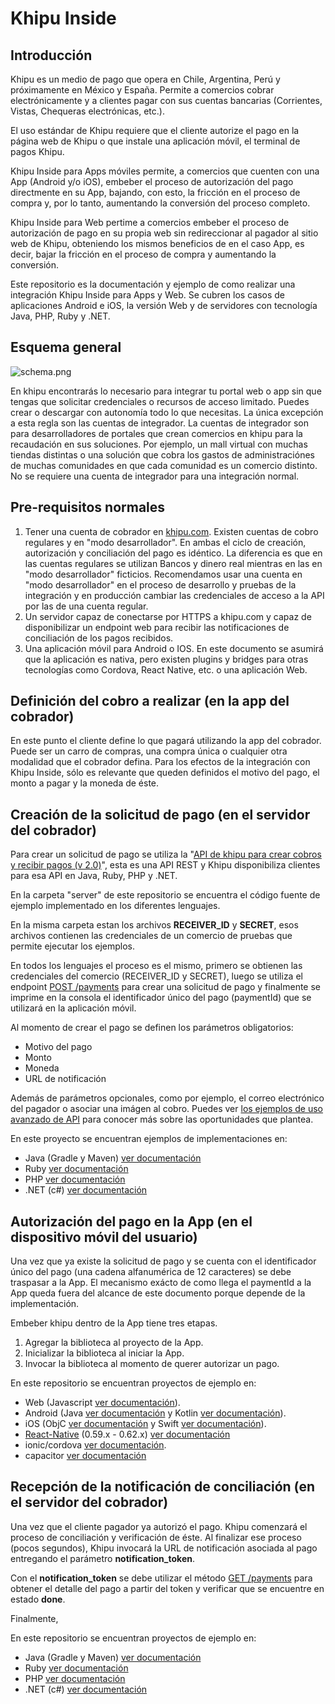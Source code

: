 # Khipu Inside

## Introducción

Khipu es un medio de pago que opera en Chile, Argentina, Perú y próximamente en México y España. Permite a comercios cobrar electrónicamente y a clientes pagar con sus cuentas bancarias (Corrientes, Vistas, Chequeras electrónicas, etc.).

El uso estándar de Khipu requiere que el cliente autorize el pago en la página web de Khipu o que instale una aplicación móvil, el terminal de pagos Khipu.

Khipu Inside para Apps móviles permite, a comercios que cuenten con una App (Android y/o iOS), embeber el proceso de autorización del pago directmente en su App, bajando, con esto, la fricción en el proceso de compra y, por lo tanto, aumentando la conversión del proceso completo.

Khipu Inside para Web pertime a comercios embeber el proceso de autorización de pago en su propia web sin redireccionar al pagador al sitio web de Khipu, obteniendo los mismos beneficios de en el caso App, es decir, bajar la fricción en el proceso de compra y aumentando la conversión.

Este repositorio es la documentación y ejemplo de como realizar una integración Khipu Inside para Apps y Web. Se cubren los casos de aplicaciones Android e iOS, la versión Web y de servidores con tecnología Java, PHP, Ruby y .NET.

## Esquema general

![schema.png](schema.png)

En khipu encontrarás lo necesario para integrar tu portal web o app sin que tengas que solicitar credenciales o recursos de acceso limitado. Puedes crear o descargar con autonomía todo lo que necesitas. La única excepción a esta regla son las cuentas de integrador. La cuentas de integrador son para desarrolladores de portales que crean comercios en khipu para la recaudación en sus soluciones. Por ejemplo, un mall virtual con muchas tiendas distintas o una solución que cobra los gastos de administraciónes de muchas comunidades en que cada comunidad es un comercio distinto. No se requiere una cuenta de integrador para una integración normal.

## Pre-requisitos normales

1. Tener una cuenta de cobrador en [khipu.com](https://khipu.com). Existen cuentas de cobro regulares y en "modo desarrollador". En ambas el ciclo de creación, autorización y conciliación del pago es idéntico. La diferencia es que en las cuentas regulares se utilizan Bancos y dinero real mientras en las en "modo desarrollador" ficticios. Recomendamos usar una cuenta en "modo desarrollador" en el proceso de desarrollo y pruebas de la integración y en producción cambiar las credenciales de acceso a la API por las de una cuenta regular.
2. Un servidor capaz de conectarse por HTTPS a khipu.com y capaz de disponibilizar un endpoint web para recibir las notificaciones de conciliación de los pagos recibidos.
3. Una aplicación móvil para Android o IOS. En este documento se asumirá que la aplicación es nativa, pero existen plugins y bridges para otras tecnologías como Cordova, React Native, etc. o una aplicación Web.


## Definición del cobro a realizar (en la app del cobrador)

En este punto el cliente define lo que pagará utilizando la app del cobrador. Puede ser un carro de compras, una compra única o cualquier otra modalidad que el cobrador defina. Para los efectos de la integración con Khipu Inside, sólo es relevante que queden definidos el motivo del pago, el monto a pagar y la moneda de éste.

## Creación de la solicitud de pago (en el servidor del cobrador)

Para crear un solicitud de pago se utiliza la "[API de khipu para crear cobros y recibir pagos (v 2.0)](https://khipu.com/page/api)", esta es una API REST y Khipu disponibiliza clientes para esa API en Java, Ruby, PHP y .NET.

En la carpeta "server" de este repositorio se encuentra el código fuente de ejemplo implementado en los diferentes lenguajes.

En la misma carpeta estan los archivos **RECEIVER_ID** y **SECRET**, esos archivos contienen las credenciales de un comercio de pruebas que permite ejecutar los ejemplos. 

En todos los lenguajes el proceso es el mismo, primero se obtienen las credenciales del comercio (RECEIVER_ID y SECRET), luego se utiliza el endpoint [POST /payments](https://khipu.com/page/api-referencia#paymentsPost) para crear una solicitud de pago y finalmente se imprime en la consola el identificador único del pago (paymentId) que se utilizará en la aplicación móvil.

Al momento de crear el pago se definen los parámetros obligatorios:

- Motivo del pago
- Monto
- Moneda
- URL de notificación

Además de parámetros opcionales, como por ejemplo, el correo electrónico del pagador o asociar una imágen al cobro. Puedes ver [los ejemplos de uso avanzado de API](https://khipu.com/page/api-usos-avanzados) para conocer más sobre las oportunidades que plantea.

En este proyecto se encuentran ejemplos de implementaciones en:

- Java (Gradle y Maven) [ver documentación](create-payment-java.md)
- Ruby [ver documentación](create-payment-ruby.md)
- PHP [ver documentación](create-payment-php.md)
- .NET (c#) [ver documentación](create-payment-csharp.md)


## Autorización del pago en la App (en el dispositivo móvil del usuario)

Una vez que ya existe la solicitud de pago y se cuenta con el identificador único del pago (una cadena alfanumérica de 12 caracteres) se debe traspasar a la App. El mecanismo exácto de como llega el paymentId a la App queda fuera del alcance de este documento porque depende de la implementación.

Embeber khipu dentro de la App tiene tres etapas.

1. Agregar la biblioteca al proyecto de la App.
2. Inicializar la biblioteca al iniciar la App.
3. Invocar la biblioteca al momento de querer autorizar un pago.

En este repositorio se encuentran proyectos de ejemplo en:

- Web (Javascript [ver documentación](authorize-payment-web.md)).
- Android (Java [ver documentación](authorize-payment-java.md) y Kotlin [ver documentación](authorize-payment-kotlin.md)).
- iOS (ObjC [ver documentación](authorize-payment-objc.md) y Swift [ver documentación](authorize-payment-swift.md)).
- [React-Native](https://github.com/khipu/react-native-khenshin) (0.59.x - 0.62.x) [ver documentación](authorize-payment-react-native.md)
- ionic/cordova [ver documentación](authorize-payment-ionic.md).
- capacitor [ver documentación](authorize-payment-capacitor.md)

## Recepción de la notificación de conciliación (en el servidor del cobrador)

Una vez que el cliente pagador ya autorizó el pago. Khipu comenzará el proceso de conciliación y verificación de éste. Al finalizar ese proceso (pocos segundos), Khipu invocará la URL de notificación asociada al pago entregando el parámetro **notification_token**.

Con el **notification_token** se debe utilizar el método [GET /payments](https://khipu.com/page/api-referencia#paymentsGet) para obtener el detalle del pago a partir del token y verificar que se encuentre en estado **done**.

Finalmente, 

En este repositorio se encuentran proyectos de ejemplo en:

- Java (Gradle y Maven) [ver documentación](validate-payment-java.md)
- Ruby [ver documentación](validate-payment-ruby.md)
- PHP [ver documentación](validate-payment-php.md)
- .NET (c#) [ver documentación](validate-payment-csharp.md)
